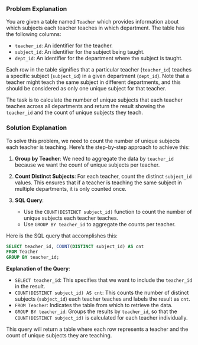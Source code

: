 ### Problem Explanation

You are given a table named `Teacher` which provides information about which subjects each teacher teaches in which department. The table has the following columns:

- `teacher_id`: An identifier for the teacher.
- `subject_id`: An identifier for the subject being taught.
- `dept_id`: An identifier for the department where the subject is taught.

Each row in the table signifies that a particular teacher (`teacher_id`) teaches a specific subject (`subject_id`) in a given department (`dept_id`). Note that a teacher might teach the same subject in different departments, and this should be considered as only one unique subject for that teacher.

The task is to calculate the number of unique subjects that each teacher teaches across all departments and return the result showing the `teacher_id` and the count of unique subjects they teach.

### Solution Explanation

To solve this problem, we need to count the number of unique subjects each teacher is teaching. Here’s the step-by-step approach to achieve this:

1. **Group by Teacher**: We need to aggregate the data by `teacher_id` because we want the count of unique subjects per teacher.

2. **Count Distinct Subjects**: For each teacher, count the distinct `subject_id` values. This ensures that if a teacher is teaching the same subject in multiple departments, it is only counted once.

3. **SQL Query**:
   - Use the `COUNT(DISTINCT subject_id)` function to count the number of unique subjects each teacher teaches.
   - Use `GROUP BY teacher_id` to aggregate the counts per teacher.

Here is the SQL query that accomplishes this:

```sql
SELECT teacher_id, COUNT(DISTINCT subject_id) AS cnt
FROM Teacher
GROUP BY teacher_id;
```

**Explanation of the Query**:
- `SELECT teacher_id`: This specifies that we want to include the `teacher_id` in the result.
- `COUNT(DISTINCT subject_id) AS cnt`: This counts the number of distinct subjects (`subject_id`) each teacher teaches and labels the result as `cnt`.
- `FROM Teacher`: Indicates the table from which to retrieve the data.
- `GROUP BY teacher_id`: Groups the results by `teacher_id`, so that the `COUNT(DISTINCT subject_id)` is calculated for each teacher individually.

This query will return a table where each row represents a teacher and the count of unique subjects they are teaching.